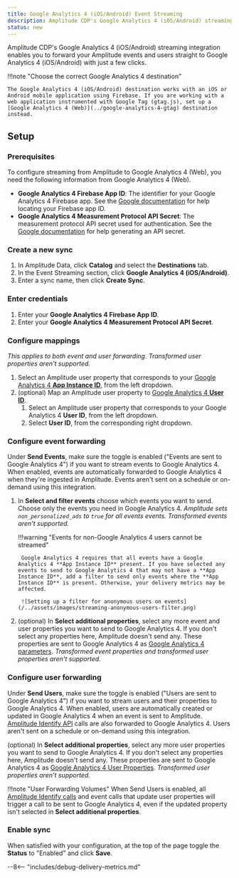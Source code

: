 ```yaml
---
title: Google Analytics 4 (iOS/Android) Event Streaming
description: Amplitude CDP's Google Analytics 4 (iOS/Android) streaming integration enables you to forward your Amplitude events and users straight to Google Analytics 4 (iOS/Android) with just a few clicks.
status: new
---
```


Amplitude CDP's Google Analytics 4 (iOS/Android) streaming integration enables you to forward your Amplitude events and users straight to Google Analytics 4 (iOS/Android) with just a few clicks.

!!!note "Choose the correct Google Analytics 4 destination"

    The Google Analytics 4 (iOS/Android) destination works with an iOS or Android mobile application using Firebase. If you are working with a web application instrumented with Google Tag (gtag.js), set up a [Google Analytics 4 (Web)](../google-analytics-4-gtag) destination instead.

## Setup

### Prerequisites

To configure streaming from Amplitude to Google Analytics 4 (Web), you need the following information from Google Analytics 4 (Web).

- **Google Analytics 4 Firebase App ID**: The identifier for your Google Analytics 4 Firebase app. See the [Google documentation](https://developers.google.com/analytics/devguides/collection/protocol/ga4/sending-events?client_type=firebase#required_parameters) for help locating your Firebase app ID.
- **Google Analytics 4 Measurement Protocol API Secret**: The measurement protocol API secret used for authentication. See the [Google documentation](https://developers.google.com/analytics/devguides/collection/protocol/ga4/sending-events?client_type=firebase#required_parameters) for help generating an API secret.

### Create a new sync

1. In Amplitude Data, click **Catalog** and select the **Destinations** tab.
2. In the Event Streaming section, click **Google Analytics 4 (iOS/Android)**.
3. Enter a sync name, then click **Create Sync**.

### Enter credentials

1. Enter your **Google Analytics 4 Firebase App ID**.
2. Enter your **Google Analytics 4 Measurement Protocol API Secret**.

### Configure mappings

_This applies to both event and user forwarding. Transformed user properties aren't supported._

1. Select an Amplitude user property that corresponds to your [Google Analytics 4 **App Instance ID**](https://developers.google.com/analytics/devguides/collection/protocol/ga4/sending-events?client_type=firebase#required_parameters), from the left dropdown.
2. (optional) Map an Amplitude user property to [Google Analytics 4 **User ID**](https://support.google.com/analytics/answer/9213390).
      1. Select an Amplitude user property that corresponds to your Google Analytics 4 **User ID**, from the left dropdown.
      2. Select **User ID**, from the corresponding right dropdown.

### Configure event forwarding

Under **Send Events**, make sure the toggle is enabled ("Events are sent to Google Analytics 4") if you want to stream events to Google Analytics 4. When enabled, events are automatically forwarded to Google Analytics 4 when they're ingested in Amplitude. Events aren't sent on a schedule or on-demand using this integration.

1. In **Select and filter events** choose which events you want to send. Choose only the events you need in Google Analytics 4. _Amplitude sets `non_personalized_ads` to `true` for all events events. Transformed events aren't supported._

    !!!warning "Events for non-Google Analytics 4 users cannot be streamed"

        Google Analytics 4 requires that all events have a Google Analytics 4 **App Instance ID** present. If you have selected any events to send to Google Analytics 4 that may not have a **App Instance ID**, add a filter to send only events where the **App Instance ID** is present. Otherwise, your delivery metrics may be affected.

        ![Setting up a filter for anonymous users on events](/../assets/images/streaming-anonymous-users-filter.png)

2. (optional) In **Select additional properties**, select any more event and user properties you want to send to Google Analytics 4. If you don't select any properties here, Amplitude doesn't send any. These properties are sent to Google Analytics 4 as [Google Analytics 4 parameters](https://developers.google.com/analytics/devguides/collection/protocol/ga4/reference?client_type=firebase#payload_post_body). _Transformed event properties and transformed user properties aren't supported._

### Configure user forwarding

Under **Send Users**, make sure the toggle is enabled ("Users are sent to Google Analytics 4") if you want to stream users and their properties to Google Analytics 4. When enabled, users are automatically created or updated in Google Analytics 4 when an event is sent to Amplitude. [Amplitude Identify API](https://www.docs.developers.amplitude.com/analytics/apis/identify-api/) calls are also forwarded to Google Analytics 4. Users aren't sent on a schedule or on-demand using this integration.

(optional) In **Select additional properties**, select any more user properties you want to send to Google Analytics 4. If you don't select any properties here, Amplitude doesn't send any. These properties are sent to Google Analytics 4 as [Google Analytics 4 User Properties](https://developers.google.com/analytics/devguides/collection/protocol/ga4/user-properties?client_type=firebase). _Transformed user properties aren't supported._

!!!note "User Forwarding Volumes"
    When Send Users is enabled, all [Amplitude Identify calls](https://www.docs.developers.amplitude.com/analytics/apis/identify-api/) and event calls that update user properties will trigger a call to be sent to Google Analytics 4, even if the updated property
    isn't selected in **Select additional properties**.

### Enable sync

When satisfied with your configuration, at the top of the page toggle the **Status** to "Enabled" and click **Save**.

--8<-- "includes/debug-delivery-metrics.md"
